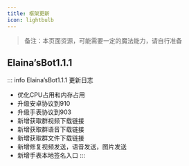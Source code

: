 ```yaml
---
title: 框架更新
icon: lightbulb
---
```

>备注：本页面资源，可能需要一定的魔法能力，请自行准备
## Elaina’sBot1.1.1
::: info Elaina’sBot1.1.1
更新日志
- 优化CPU占用和内存占用
- 升级安卓协议到910
- 升级手表协议到903
- 新增获取群视频下载链接
- 新增获取群语音下载链接
- 新增获取群文件下载链接
- 新增修复视频发送，语音发送，图片发送
- 新增手表本地签名入口
:::


